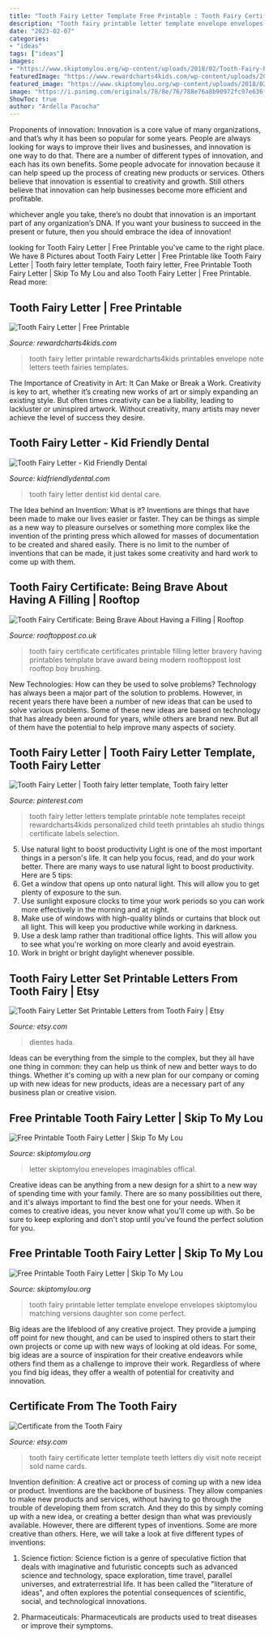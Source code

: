 ```yaml
---
title: "Tooth Fairy Letter Template Free Printable : Tooth Fairy Certificate Letter Template Teeth Letters Diy Visit Note Receipt Sold Name Cards"
description: "Tooth fairy printable letter template envelope envelopes skiptomylou matching versions daughter son come perfect"
date: "2023-02-07"
categories:
- "ideas"
tags: ["ideas"]
images:
- "https://www.skiptomylou.org/wp-content/uploads/2018/02/Tooth-Fairy-Printable.jpg"
featuredImage: "https://www.rewardcharts4kids.com/wp-content/uploads/2014/05/tooth-fairy-letter-4.jpg"
featured_image: "https://www.skiptomylou.org/wp-content/uploads/2018/02/Tooth-Fairy-envelope-Printable-800x1097.jpg"
image: "https://i.pinimg.com/originals/78/8e/76/788e76a8b90972fc97e636f2b4122aaa.jpg"
ShowToc: true
author: "Ardella Pacocha"
---
```



Proponents of innovation:
Innovation is a core value of many organizations, and that’s why it has been so popular for some years. People are always looking for ways to improve their lives and businesses, and innovation is one way to do that. There are a number of different types of innovation, and each has its own benefits.
Some people advocate for innovation because it can help speed up the process of creating new products or services. Others believe that innovation is essential to creativity and growth. Still others believe that innovation can help businesses become more efficient and profitable.

 whichever angle you take, there’s no doubt that innovation is an important part of any organization’s DNA. If you want your business to succeed in the present or future, then you should embrace the idea of innovation!

	

		
looking for Tooth Fairy Letter | Free Printable you've came to the right place. We have 8 Pictures about Tooth Fairy Letter | Free Printable like Tooth Fairy Letter | Tooth fairy letter template, Tooth fairy letter, Free Printable Tooth Fairy Letter | Skip To My Lou and also Tooth Fairy Letter | Free Printable. Read more:
		
    
## Tooth Fairy Letter | Free Printable

<img loading=lazy src="https://www.rewardcharts4kids.com/wp-content/uploads/2014/05/tooth-fairy-letter-4.jpg" onerror="this.onerror=null;this.src='https://tse2.mm.bing.net/th?id=OIP.GSEIDxb3rFPO_1q53wX8rQHaJ4&amp;pid=15.1';" alt="Tooth Fairy Letter | Free Printable">

_Source: rewardcharts4kids.com_

>tooth fairy letter printable rewardcharts4kids printables envelope note letters teeth fairies templates. 

	

The Importance of Creativity in Art: It Can Make or Break a Work.
Creativity is key to art, whether it’s creating new works of art or simply expanding an existing style. But often times creativity can be a liability, leading to lackluster or uninspired artwork. Without creativity, many artists may never achieve the level of success they desire.

    
## Tooth Fairy Letter - Kid Friendly Dental

<img loading=lazy src="https://www.kidfriendlydental.com/wp-content/uploads/2017/02/tooth-fairy-letter-3.jpg" onerror="this.onerror=null;this.src='https://tse4.mm.bing.net/th?id=OIP.8X6H24KLZ5cPPSNau1G1IQHaKa&amp;pid=15.1';" alt="Tooth Fairy Letter - Kid Friendly Dental">

_Source: kidfriendlydental.com_

>tooth fairy letter dentist kid dental care. 

	

The Idea behind an Invention: What is it?
Inventions are things that have been made to make our lives easier or faster. They can be things as simple as a new way to pleasure ourselves or something more complex like the invention of the printing press which allowed for masses of documentation to be created and shared easily. There is no limit to the number of inventions that can be made, it just takes some creativity and hard work to come up with them.

    
## Tooth Fairy Certificate: Being Brave About Having A Filling | Rooftop

<img loading=lazy src="https://www.rooftoppost.co.uk/free/wp-content/uploads/2012/02/Tooth-Fairy-Certificate-bravery-having-a-filling.jpg" onerror="this.onerror=null;this.src='https://tse3.mm.bing.net/th?id=OIP.yAWuvcKooeBvkpgpPBHO0gHaJC&amp;pid=15.1';" alt="Tooth Fairy Certificate: Being Brave About Having a Filling | Rooftop">

_Source: rooftoppost.co.uk_

>tooth fairy certificate certificates printable filling letter bravery having printables template brave award being modern rooftoppost lost rooftop boy brushing. 

	

New Technologies: How can they be used to solve problems?
Technology has always been a major part of the solution to problems. However, in recent years there have been a number of new ideas that can be used to solve various problems. Some of these new ideas are based on technology that has already been around for years, while others are brand new. But all of them have the potential to help improve many aspects of society.

    
## Tooth Fairy Letter | Tooth Fairy Letter Template, Tooth Fairy Letter

<img loading=lazy src="https://i.pinimg.com/originals/78/8e/76/788e76a8b90972fc97e636f2b4122aaa.jpg" onerror="this.onerror=null;this.src='https://tse2.mm.bing.net/th?id=OIP.GryzaxVqNrVnQjwOez5JaAHaJ4&amp;pid=15.1';" alt="Tooth Fairy Letter | Tooth fairy letter template, Tooth fairy letter">

_Source: pinterest.com_

>tooth fairy letter letters template printable note templates receipt rewardcharts4kids personalized child teeth printables ah studio things certificate labels selection. 

	

5) Use natural light to boost productivity
Light is one of the most important things in a person's life. It can help you focus, read, and do your work better. There are many ways to use natural light to boost productivity. Here are 5 tips:
1) Get a window that opens up onto natural light. This will allow you to get plenty of exposure to the sun.
2) Use sunlight exposure clocks to time your work periods so you can work more effectively in the morning and at night.
3) Make use of windows with high-quality blinds or curtains that block out all light. This will keep you productive while working in darkness.
4) Use a desk lamp rather than traditional office lights. This will allow you to see what you're working on more clearly and avoid eyestrain.
5) Work in bright or bright daylight whenever possible.

    
## Tooth Fairy Letter Set Printable Letters From Tooth Fairy | Etsy

<img loading=lazy src="https://i.etsystatic.com/22858582/r/il/fcf38e/2326368461/il_794xN.2326368461_mubr.jpg" onerror="this.onerror=null;this.src='https://tse4.mm.bing.net/th?id=OIP.JGb67Kw8D7ombwfl2N0VEAHaKe&amp;pid=15.1';" alt="Tooth Fairy Letter Set Printable Letters from Tooth Fairy | Etsy">

_Source: etsy.com_

>dientes hada. 

	

Ideas can be everything from the simple to the complex, but they all have one thing in common: they can help us think of new and better ways to do things. Whether it's coming up with a new plan for our company or coming up with new ideas for new products, ideas are a necessary part of any business plan or creative vision.

    
## Free Printable Tooth Fairy Letter | Skip To My Lou

<img loading=lazy src="https://www.skiptomylou.org/wp-content/uploads/2018/02/Tooth-Fairy-Printable.jpg" onerror="this.onerror=null;this.src='https://tse3.mm.bing.net/th?id=OIP.eDhjJZLpwCUSXrrqx_uIcwHaLH&amp;pid=15.1';" alt="Free Printable Tooth Fairy Letter | Skip To My Lou">

_Source: skiptomylou.org_

>letter skiptomylou enevelopes imaginables offical. 

	

Creative ideas can be anything from a new design for a shirt to a new way of spending time with your family. There are so many possibilities out there, and it's always important to find the best one for your needs. When it comes to creative ideas, you never know what you'll come up with. So be sure to keep exploring and don't stop until you've found the perfect solution for you.

    
## Free Printable Tooth Fairy Letter | Skip To My Lou

<img loading=lazy src="https://www.skiptomylou.org/wp-content/uploads/2018/02/Tooth-Fairy-envelope-Printable-800x1097.jpg" onerror="this.onerror=null;this.src='https://tse3.mm.bing.net/th?id=OIP.-4q6u9UK7oOSpmrMFwzTzQHaKJ&amp;pid=15.1';" alt="Free Printable Tooth Fairy Letter | Skip To My Lou">

_Source: skiptomylou.org_

>tooth fairy printable letter template envelope envelopes skiptomylou matching versions daughter son come perfect. 

	

Big ideas are the lifeblood of any creative project. They provide a jumping off point for new thought, and can be used to inspired others to start their own projects or come up with new ways of looking at old ideas. For some, big ideas are a source of inspiration for their creative endeavors while others find them as a challenge to improve their work. Regardless of where you find big ideas, they offer a wealth of potential for creativity and innovation.

    
## Certificate From The Tooth Fairy

<img loading=lazy src="https://img.etsystatic.com/il/3396c6/998177495/il_570xN.998177495_6eht.jpg?version=0" onerror="this.onerror=null;this.src='https://tse3.mm.bing.net/th?id=OIP.Hu0ujDizTpZjq2eI87aZCQHaGN&amp;pid=15.1';" alt="Certificate from the Tooth Fairy">

_Source: etsy.com_

>tooth fairy certificate letter template teeth letters diy visit note receipt sold name cards. 

	

Invention definition: A creative act or process of coming up with a new idea or product.
Inventions are the backbone of business. They allow companies to make new products and services, without having to go through the trouble of developing them from scratch. And they do this by simply coming up with a new idea, or creating a better design than what was previously available.
However, there are different types of inventions. Some are more creative than others. Here, we will take a look at five different types of inventions:

1) Science fiction: Science fiction is a genre of speculative fiction that deals with imaginative and futuristic concepts such as advanced science and technology, space exploration, time travel, parallel universes, and extraterrestrial life. It has been called the "literature of ideas", and often explores the potential consequences of scientific, social, and technological innovations.

2) Pharmaceuticals: Pharmaceuticals are products used to treat diseases or improve their symptoms.

